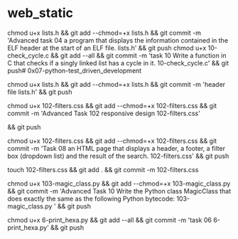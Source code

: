 # web_static
chmod u+x lists.h && git add --chmod=+x lists.h && git commit -m 'Advanced task 04 a program that displays the information contained in the ELF header at the start of an ELF file. lists.h' && git push
chmod u+x 10-check_cycle.c && git add --all && git commit -m 'task 10 Write a function in C that checks if a singly linked list has a cycle in it. 10-check_cycle.c' && git push# 0x07-python-test_driven_development

chmod u+x lists.h && git add --chmod=+x lists.h && git commit -m 'header file lists.h' && git push

chmod u+x 102-filters.css && git add --chmod=+x 102-filters.css && git commit -m 'Advanced Task 102 responsive design 102-filters.css'

&& git push

chmod u+x 102-filters.css && git add --chmod=+x 102-filters.css && git commit -m 'Task 08 an HTML page that displays a header, a footer, a filter box (dropdown list) and the result of the search. 102-filters.css'
 && git push

touch 102-filters.css && git add . && git commit -m 102-filters.css


chmod u+x 103-magic_class.py && git add --chmod=+x 103-magic_class.py && git commit -m 'Advanced Task 10 Write the Python class MagicClass that does exactly the same as the following Python bytecode: 103-magic_class.py ' && git push

chmod u+x 6-print_hexa.py && git add --all && git commit -m 'task 06 6-print_hexa.py' && git push

